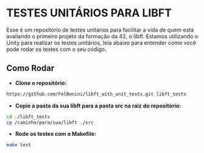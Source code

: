 # TESTES UNITÁRIOS PARA LIBFT

Esse é um repositório de testes unitários para facilitar a vida de quem está avaliando o primeiro projeto da formação da 42, o libft. Estamos utilizando o Unity para realizar os testes unitários, leia abaixo para entender como você pode rodar os testes com o seu código.

## Como Rodar

- **Clone o repositório:**
```bash
https://github.com/FelBenini/libft_with_unit_tests.git libft_tests
```
- **Copie a pasta da sua libft para a pasta src na raiz do repositório:**
```bash
cd ./libft_tests
cp /caminho/para/sua/libft ./src
```
- **Rode os testes com o Makefile:**
```bash
make test
```
